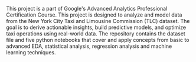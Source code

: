 This project is a part of Google's Advanced Analytics Professional Certification Course. This project is designed to analyze and model data from the New York City Taxi and Limousine Commission (TLC) dataset. The goal is to derive actionable insights, build predictive models, and optimize taxi operations using real-world data. 
The repository contains the dataset file and five python notebooks that cover and apply concepts from basic to advanced EDA, statistical analysis, regression analysis and machine learning techniques. 
